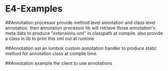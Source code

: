 # E4-Examples

##Annotation processor
provide method level annotation and class level annotation.
then annotation processor lib will retrieve those annotation's meta data to produce "extensions.xml" in classpath at compile. also provide a class in lib to print this xml out at runtime

##Annotation ast
an lombok custom annotation handler to produce static method for annotation class at compile time.

##Annotation example
the client to use annotations